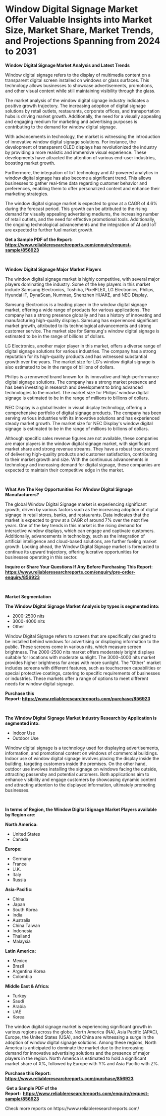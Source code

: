 <p><h1>Window Digital Signage Market Offer Valuable Insights into Market Size, Market Share, Market Trends, and Projections Spanning from 2024 to 2031</h1></p><p><strong>Window Digital Signage Market Analysis and Latest Trends</strong></p>
<p><p>Window digital signage refers to the display of multimedia content on a transparent digital screen installed on windows or glass surfaces. This technology allows businesses to showcase advertisements, promotions, and other visual content while still maintaining visibility through the glass.</p><p>The market analysis of the window digital signage industry indicates a positive growth trajectory. The increasing adoption of digital signage solutions by retail outlets, restaurants, corporate offices, and transportation hubs is driving market growth. Additionally, the need for a visually appealing and engaging medium for marketing and advertising purposes is contributing to the demand for window digital signage.</p><p>With advancements in technology, the market is witnessing the introduction of innovative window digital signage solutions. For instance, the development of transparent OLED displays has revolutionized the industry by providing a more realistic and immersive visual experience. These developments have attracted the attention of various end-user industries, boosting market growth.</p><p>Furthermore, the integration of IoT technology and AI-powered analytics in window digital signage has also become a significant trend. This allows businesses to gather real-time data regarding customer behavior and preferences, enabling them to offer personalized content and enhance their marketing strategies.</p><p>The window digital signage market is expected to grow at a CAGR of 4.6% during the forecast period. This growth can be attributed to the rising demand for visually appealing advertising mediums, the increasing number of retail outlets, and the need for effective promotional tools. Additionally, the ongoing technological advancements and the integration of AI and IoT are expected to further fuel market growth.</p></p>
<p><strong>Get a Sample PDF of the Report:&nbsp; <a href="https://www.reliableresearchreports.com/enquiry/request-sample/856923">https://www.reliableresearchreports.com/enquiry/request-sample/856923</a></strong></p>
<p>&nbsp;</p>
<p><strong>Window Digital Signage Major Market Players</strong></p>
<p><p>The window digital signage market is highly competitive, with several major players dominating the industry. Some of the key players in this market include Samsung Electronics, Toshiba, PixelFLEX, LG Electronics, Philips, Hyundai IT, DynaScan, Nummax, Shenzhen HUAKE, and NEC Display.</p><p>Samsung Electronics is a leading player in the window digital signage market, offering a wide range of products for various applications. The company has a strong presence globally and has a history of innovating and manufacturing high-quality displays. Samsung has experienced significant market growth, attributed to its technological advancements and strong customer service. The market size for Samsung's window digital signage is estimated to be in the range of billions of dollars.</p><p>LG Electronics, another major player in this market, offers a diverse range of digital signage solutions for various industries. The company has a strong reputation for its high-quality products and has witnessed substantial growth over the years. The market size for LG's window digital signage is also estimated to be in the range of billions of dollars.</p><p>Philips is a renowned brand known for its innovative and high-performance digital signage solutions. The company has a strong market presence and has been investing in research and development to bring advanced technologies to the market. The market size for Philips' window digital signage is estimated to be in the range of millions to billions of dollars.</p><p>NEC Display is a global leader in visual display technology, offering a comprehensive portfolio of digital signage products. The company has been serving various industries with its innovative solutions and has experienced steady market growth. The market size for NEC Display's window digital signage is estimated to be in the range of millions to billions of dollars.</p><p>Although specific sales revenue figures are not available, these companies are major players in the window digital signage market, with significant market share and strong revenue streams. They have a robust track record of delivering high-quality products and customer satisfaction, contributing to their market growth and size. With the continuous advancements in technology and increasing demand for digital signage, these companies are expected to maintain their competitive edge in the market.</p></p>
<p>&nbsp;</p>
<p><strong>What Are The Key Opportunities For Window Digital Signage Manufacturers?</strong></p>
<p><p>The global Window Digital Signage market is experiencing significant growth, driven by various factors such as the increasing adoption of digital signage in retail stores, banks, and restaurants. Data indicates that the market is expected to grow at a CAGR of around 7% over the next five years. One of the key trends in this market is the rising demand for interactive window displays, which can engage and captivate customers. Additionally, advancements in technology, such as the integration of artificial intelligence and cloud-based solutions, are further fueling market growth. Looking ahead, the Window Digital Signage market is forecasted to continue its upward trajectory, offering lucrative opportunities for businesses operating in this sector.</p></p>
<p><strong>Inquire or Share Your Questions If Any Before Purchasing This Report: <a href="https://www.reliableresearchreports.com/enquiry/pre-order-enquiry/856923">https://www.reliableresearchreports.com/enquiry/pre-order-enquiry/856923</a></strong></p>
<p>&nbsp;</p>
<p><strong>Market Segmentation</strong></p>
<p><strong>The Window Digital Signage Market Analysis by types is segmented into:</strong></p>
<p><ul><li>2000-2500 nits</li><li>3000-4000 nits</li><li>Other</li></ul></p>
<p><p>Window Digital Signage refers to screens that are specifically designed to be installed behind windows for advertising or displaying information to the public. These screens come in various nits, which measure screen brightness. The 2000-2500 nits market offers moderately bright displays suitable for locations with moderate sunlight. The 3000-4000 nits market provides higher brightness for areas with more sunlight. The "Other" market includes screens with different features, such as touchscreen capabilities or special protective coatings, catering to specific requirements of businesses or industries. These markets offer a range of options to meet different needs for window digital signage.</p></p>
<p><strong>Purchase this Report:&nbsp;<a href="https://www.reliableresearchreports.com/purchase/856923">https://www.reliableresearchreports.com/purchase/856923</a></strong></p>
<p>&nbsp;</p>
<p><strong>The Window Digital Signage Market Industry Research by Application is segmented into:</strong></p>
<p><ul><li>Indoor Use</li><li>Outdoor Use</li></ul></p>
<p><p>Window digital signage is a technology used for displaying advertisements, information, and promotional content on windows of commercial buildings. Indoor use of window digital signage involves placing the display inside the building, targeting customers inside the premises. On the other hand, outdoor use involves installing the signage on windows facing the outside, attracting passersby and potential customers. Both applications aim to enhance visibility and engage customers by showcasing dynamic content and attracting attention to the displayed information, ultimately promoting businesses.</p></p>
<p>&nbsp;</p>
<p><strong>In terms of Region, the Window Digital Signage Market Players available by Region are:</strong></p>
<p>
    <p> <strong> North America: </strong>
        <ul>
            <li>United States</li>
            <li>Canada</li>
        </ul>
        </p> 
    <p> <strong> Europe: </strong>
        <ul>
            <li>Germany</li>
            <li>France</li>
            <li>U.K.</li>
            <li>Italy</li>
            <li>Russia</li>
        </ul>
        </p> 
    <p> <strong> Asia-Pacific: </strong>
        <ul>
            <li>China</li>
            <li>Japan</li>
            <li>South Korea</li>
            <li>India</li>
            <li>Australia</li>
            <li>China Taiwan</li>
            <li>Indonesia</li>
            <li>Thailand</li>
            <li>Malaysia</li>
        </ul>
        </p> 
    <p> <strong> Latin America: </strong>
        <ul>
            <li>Mexico</li>
            <li>Brazil</li>
            <li>Argentina Korea</li>
            <li>Colombia</li>
        </ul>
        </p> 
    <p> <strong> Middle East & Africa: </strong>
        <ul>
            <li>Turkey</li>
            <li>Saudi</li>
            <li>Arabia</li>
            <li>UAE</li>
            <li>Korea</li>
        </ul>
    </p>
    </p>
<p><p>The window digital signage market is experiencing significant growth in various regions across the globe. North America (NA), Asia Pacific (APAC), Europe, the United States (USA), and China are witnessing a surge in the adoption of window digital signage solutions. Among these regions, North America is anticipated to dominate the market due to the increasing demand for innovative advertising solutions and the presence of major players in the region. North America is estimated to hold a significant market share of X%, followed by Europe with Y% and Asia Pacific with Z%.</p></p>
<p><strong>Purchase this Report: <a href="https://www.reliableresearchreports.com/purchase/856923">https://www.reliableresearchreports.com/purchase/856923</a></strong></p>
<p>&nbsp;<strong>Get a Sample PDF of the Report:&nbsp;&nbsp;<a href="https://www.reliableresearchreports.com/enquiry/request-sample/856923">https://www.reliableresearchreports.com/enquiry/request-sample/856923</a></strong></p>
<p><strong></strong></p>
<p>Check more reports on https://www.reliableresearchreports.com/</p>